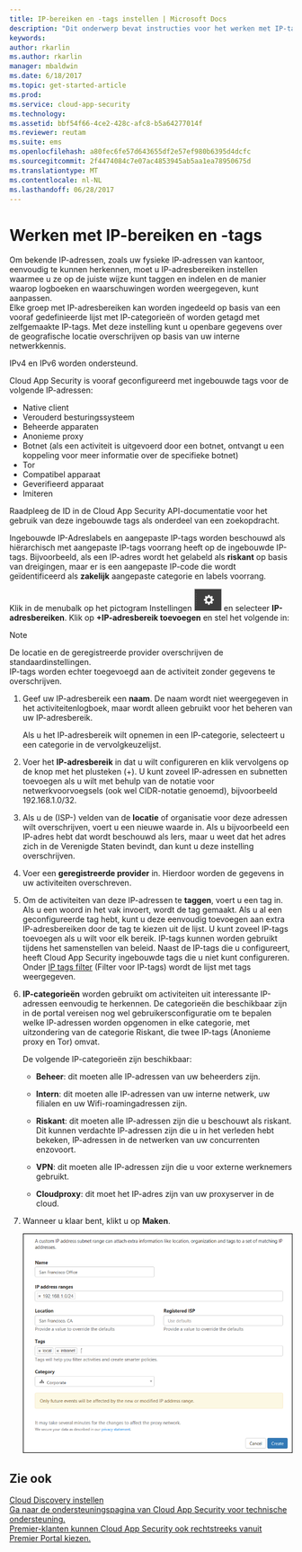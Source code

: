 ```yaml
---
title: IP-bereiken en -tags instellen | Microsoft Docs
description: "Dit onderwerp bevat instructies voor het werken met IP-tags en IP-categorieën."
keywords: 
author: rkarlin
ms.author: rkarlin
manager: mbaldwin
ms.date: 6/18/2017
ms.topic: get-started-article
ms.prod: 
ms.service: cloud-app-security
ms.technology: 
ms.assetid: bbf54f66-4ce2-428c-afc8-b5a64277014f
ms.reviewer: reutam
ms.suite: ems
ms.openlocfilehash: a80fec6fe57d643655df2e57ef980b6395d4dcfc
ms.sourcegitcommit: 2f4474084c7e07ac4853945ab5aa1ea78950675d
ms.translationtype: MT
ms.contentlocale: nl-NL
ms.lasthandoff: 06/28/2017
---
```

#  <a name="IPtagsandRanges"></a>Werken met IP-bereiken en -tags

Om bekende IP-adressen, zoals uw fysieke IP-adressen van kantoor, eenvoudig te kunnen herkennen, moet u IP-adresbereiken instellen waarmee u ze op de juiste wijze kunt taggen en indelen en de manier waarop logboeken en waarschuwingen worden weergegeven, kunt aanpassen.   
Elke groep met IP-adresbereiken kan worden ingedeeld op basis van een vooraf gedefinieerde lijst met IP-categorieën of worden getagd met zelfgemaakte IP-tags. Met deze instelling kunt u openbare gegevens over de geografische locatie overschrijven op basis van uw interne netwerkkennis.  
  
IPv4 en IPv6 worden ondersteund.  
  
Cloud App Security is vooraf geconfigureerd met ingebouwde tags voor de volgende IP-adressen: 
- Native client
- Verouderd besturingssysteem
- Beheerde apparaten
- Anonieme proxy
- Botnet (als een activiteit is uitgevoerd door een botnet, ontvangt u een koppeling voor meer informatie over de specifieke botnet)
- Tor
- Compatibel apparaat
- Geverifieerd apparaat
- Imiteren

Raadpleeg de ID in de Cloud App Security API-documentatie voor het gebruik van deze ingebouwde tags als onderdeel van een zoekopdracht. 

Ingebouwde IP-Adreslabels en aangepaste IP-tags worden beschouwd als hiërarchisch met aangepaste IP-tags voorrang heeft op de ingebouwde IP-tags. Bijvoorbeeld, als een IP-adres wordt het gelabeld als **riskant** op basis van dreigingen, maar er is een aangepaste IP-code die wordt geïdentificeerd als **zakelijk** aangepaste categorie en labels voorrang.

Klik in de menubalk op het pictogram Instellingen ![pictogram instellingen](./media/settings-icon.png "pictogram instellingen") en selecteer **IP-adresbereiken**. Klik op **+IP-adresbereik toevoegen** en stel het volgende in:  
  
> [!NOTE]  
>  De locatie en de geregistreerde provider overschrijven de standaardinstellingen.   
> IP-tags worden echter toegevoegd aan de activiteit zonder gegevens te overschrijven.  
  
1.  Geef uw IP-adresbereik een **naam**. De naam wordt niet weergegeven in het activiteitenlogboek, maar wordt alleen gebruikt voor het beheren van uw IP-adresbereik.  
  
     Als u het IP-adresbereik wilt opnemen in een IP-categorie, selecteert u een categorie in de vervolgkeuzelijst.  
  
2.  Voer het **IP-adresbereik** in dat u wilt configureren en klik vervolgens op de knop met het plusteken (+). U kunt zoveel IP-adressen en subnetten toevoegen als u wilt met behulp van de notatie voor netwerkvoorvoegsels (ook wel CIDR-notatie genoemd), bijvoorbeeld 192.168.1.0/32.  
  
3.  Als u de (ISP-) velden van de **locatie** of organisatie voor deze adressen wilt overschrijven, voert u een nieuwe waarde in. Als u bijvoorbeeld een IP-adres hebt dat wordt beschouwd als Iers, maar u weet dat het adres zich in de Verenigde Staten bevindt, dan kunt u deze instelling overschrijven.  
  
4.  Voer een **geregistreerde provider** in. Hierdoor worden de gegevens in uw activiteiten overschreven.  
  
5.  Om de activiteiten van deze IP-adressen te **taggen**, voert u een tag in. Als u een woord in het vak invoert, wordt de tag gemaakt. Als u al een geconfigureerde tag hebt, kunt u deze eenvoudig toevoegen aan extra IP-adresbereiken door de tag te kiezen uit de lijst. U kunt zoveel IP-tags toevoegen als u wilt voor elk bereik. IP-tags kunnen worden gebruikt tijdens het samenstellen van beleid.  Naast de IP-tags die u configureert, heeft Cloud App Security ingebouwde tags die u niet kunt configureren. Onder [IP tags filter](activity-filters.md) (Filter voor IP-tags) wordt de lijst met tags weergegeven.  
  
6.  **IP-categorieën** worden gebruikt om activiteiten uit interessante IP-adressen eenvoudig te herkennen. De categorieën die beschikbaar zijn in de portal vereisen nog wel gebruikersconfiguratie om te bepalen welke IP-adressen worden opgenomen in elke categorie, met uitzondering van de categorie Riskant, die twee IP-tags (Anonieme proxy en Tor) omvat.  
  
     De volgende IP-categorieën zijn beschikbaar:  
  
    -   **Beheer**: dit moeten alle IP-adressen van uw beheerders zijn.  
  
    -   **Intern**: dit moeten alle IP-adressen van uw interne netwerk, uw filialen en uw Wifi-roamingadressen zijn.  
  
    -   **Riskant**: dit moeten alle IP-adressen zijn die u beschouwt als riskant. Dit kunnen verdachte IP-adressen zijn die u in het verleden hebt bekeken, IP-adressen in de netwerken van uw concurrenten enzovoort.  
  
    -   **VPN**: dit moeten alle IP-adressen zijn die u voor externe werknemers gebruikt.  
  
    -   **Cloudproxy**: dit moet het IP-adres zijn van uw proxyserver in de cloud.  
  
7.  Wanneer u klaar bent, klikt u op **Maken**.  
  
     ![newipaddress-bereik](./media/newipaddress-range.png "newipaddress-bereik")  
  
  
    
## <a name="see-also"></a>Zie ook  
[Cloud Discovery instellen](set-up-cloud-discovery.md)   
[Ga naar de ondersteuningspagina van Cloud App Security voor technische ondersteuning.](http://support.microsoft.com/oas/default.aspx?prid=16031)   
[Premier-klanten kunnen Cloud App Security ook rechtstreeks vanuit Premier Portal kiezen.](https://premier.microsoft.com/)  
  
  